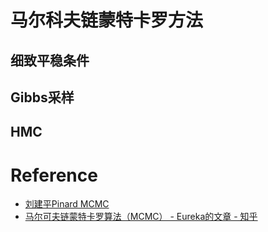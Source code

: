 # 马尔科夫链蒙特卡罗方法

## 细致平稳条件

## Gibbs采样

## HMC

# Reference
- [刘建平Pinard MCMC](https://www.cnblogs.com/pinard/p/6645766.html)
- [马尔可夫链蒙特卡罗算法（MCMC） - Eureka的文章 - 知乎](https://zhuanlan.zhihu.com/p/37121528)